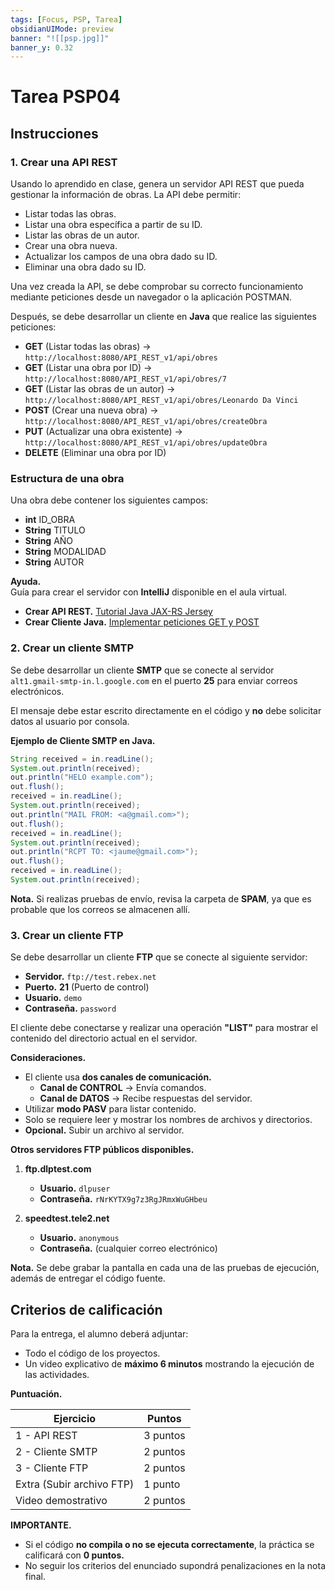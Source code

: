 ```yaml
---
tags: [Focus, PSP, Tarea]
obsidianUIMode: preview
banner: "![[psp.jpg]]"
banner_y: 0.32
---
```


# Tarea **PSP04**

## Instrucciones

### 1. **Crear una API REST**

Usando lo aprendido en clase, genera un servidor API REST que pueda gestionar la información de obras. La API debe permitir:

- Listar todas las obras.
- Listar una obra específica a partir de su ID.
- Listar las obras de un autor.
- Crear una obra nueva.
- Actualizar los campos de una obra dado su ID.
- Eliminar una obra dado su ID.

Una vez creada la API, se debe comprobar su correcto funcionamiento mediante peticiones desde un navegador o la aplicación POSTMAN.

Después, se debe desarrollar un cliente en **Java** que realice las siguientes peticiones:

- **GET** (Listar todas las obras) → `http://localhost:8080/API_REST_v1/api/obres`
- **GET** (Listar una obra por ID) → `http://localhost:8080/API_REST_v1/api/obres/7`
- **GET** (Listar las obras de un autor) → `http://localhost:8080/API_REST_v1/api/obres/Leonardo Da Vinci`
- **POST** (Crear una nueva obra) → `http://localhost:8080/API_REST_v1/api/obres/createObra`
- **PUT** (Actualizar una obra existente) → `http://localhost:8080/API_REST_v1/api/obres/updateObra`
- **DELETE** (Eliminar una obra por ID)

### Estructura de una obra

Una obra debe contener los siguientes campos:

- **int** ID_OBRA
- **String** TITULO
- **String** AÑO
- **String** MODALIDAD
- **String** AUTOR

**Ayuda.**  
Guía para crear el servidor con **IntelliJ** disponible en el aula virtual.

- **Crear API REST.** [Tutorial Java JAX-RS Jersey](https://rosamarfil.es/tutoriales/programacion/crear-api-rest-java-jax-rs-jersey/)
- **Crear Cliente Java.** [Implementar peticiones GET y POST](https://dzone.com/articles/how-to-implement-get-and-post-request-through-simp)

### 2. **Crear un cliente SMTP**

Se debe desarrollar un cliente **SMTP** que se conecte al servidor `alt1.gmail-smtp-in.l.google.com` en el puerto **25** para enviar correos electrónicos.

El mensaje debe estar escrito directamente en el código y **no** debe solicitar datos al usuario por consola.

**Ejemplo de Cliente SMTP en Java.**

```java
String received = in.readLine();
System.out.println(received);
out.println("HELO example.com");
out.flush();
received = in.readLine();
System.out.println(received);
out.println("MAIL FROM: <a@gmail.com>");
out.flush();
received = in.readLine();
System.out.println(received);
out.println("RCPT TO: <jaume@gmail.com>");
out.flush();
received = in.readLine();
System.out.println(received);
```

**Nota.** Si realizas pruebas de envío, revisa la carpeta de **SPAM**, ya que es probable que los correos se almacenen allí.

### 3. **Crear un cliente FTP**

Se debe desarrollar un cliente **FTP** que se conecte al siguiente servidor:

- **Servidor.** `ftp://test.rebex.net`
- **Puerto.** **21** (Puerto de control)
- **Usuario.** `demo`
- **Contraseña.** `password`

El cliente debe conectarse y realizar una operación **"LIST"** para mostrar el contenido del directorio actual en el servidor.

**Consideraciones.**

- El cliente usa **dos canales de comunicación.**
	- **Canal de CONTROL** → Envía comandos.
	- **Canal de DATOS** → Recibe respuestas del servidor.
- Utilizar **modo PASV** para listar contenido.
- Solo se requiere leer y mostrar los nombres de archivos y directorios.
- **Opcional.** Subir un archivo al servidor.

**Otros servidores FTP públicos disponibles.**

1. **ftp.dlptest.com**
	
	- **Usuario.** `dlpuser`
	- **Contraseña.** `rNrKYTX9g7z3RgJRmxWuGHbeu`
2. **speedtest.tele2.net**
	
	- **Usuario.** `anonymous`
	- **Contraseña.** (cualquier correo electrónico)

**Nota.** Se debe grabar la pantalla en cada una de las pruebas de ejecución, además de entregar el código fuente.

## Criterios de calificación

Para la entrega, el alumno deberá adjuntar:

- Todo el código de los proyectos.
- Un video explicativo de **máximo 6 minutos** mostrando la ejecución de las actividades.

**Puntuación.**

|Ejercicio|Puntos|
|---|---|
|1 - API REST|3 puntos|
|2 - Cliente SMTP|2 puntos|
|3 - Cliente FTP|2 puntos|
|Extra (Subir archivo FTP)|1 punto|
|Video demostrativo|2 puntos|

**IMPORTANTE.**

- Si el código **no compila o no se ejecuta correctamente**, la práctica se calificará con **0 puntos.**
- No seguir los criterios del enunciado supondrá penalizaciones en la nota final.
